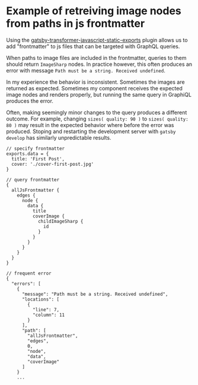 # Example of retreiving image nodes from paths in js frontmatter

Using the [gatsby-transformer-javascript-static-exports](https://www.gatsbyjs.org/packages/gatsby-transformer-javascript-static-exports/) plugin allows us to add "frontmatter" to js files that can be targeted with GraphQL queries.

When paths to image files are included in the frontmatter, queries to them should return `ImageSharp` nodes. In practice however, this often produces an error with message `Path must be a string. Received undefined`.

In my experience the behavior is inconsistent. Sometimes the images are returned as expected. Sometimes my component receives the expected image nodes and renders properly, but running the same query in GraphiQL produces the error.

Often, making seemingly minor changes to the query produces a different outcome. For example, changing `sizes( quality: 90 )` to `sizes( quality: 80 )` may result in the expected behavior where before the error was produced. Stoping and restarting the development server with `gatsby develop` has similarly unpredictable results.

```
// specify frontmatter
exports.data = {
  title: 'First Post',
  cover: './cover-first-post.jpg'
}
```
```
// query frontmatter
{
  allJsFrontmatter {
    edges {
      node {
        data {
          title
          coverImage {
            childImageSharp {
              id
            }
          }
        }
      }
    }
  }
}
```
```
// frequent error
{
  "errors": [
    {
      "message": "Path must be a string. Received undefined",
      "locations": [
        {
          "line": 7,
          "column": 11
        }
      ],
      "path": [
        "allJsFrontmatter",
        "edges",
        0,
        "node",
        "data",
        "coverImage"
      ]
    }
    ...
```